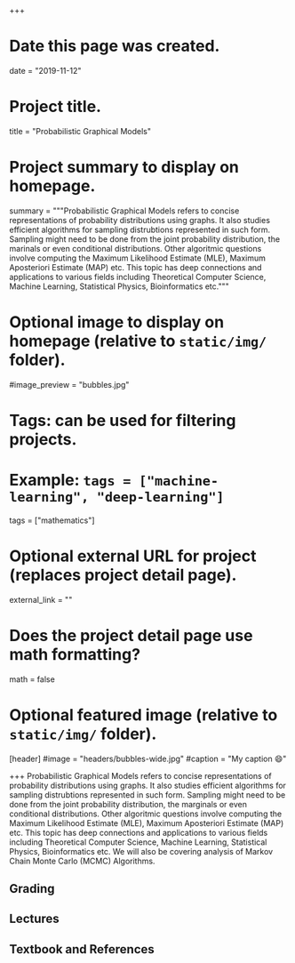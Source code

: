 +++
# Date this page was created.
date = "2019-11-12"

# Project title.
title = "Probabilistic Graphical Models"

# Project summary to display on homepage.
summary = """Probabilistic Graphical Models refers to concise representations of probability distributions using graphs. 
It also studies efficient algorithms for sampling distrubtions represented in such form. Sampling might need to be done from
the joint probability distribution, the marinals or even conditional distributions. Other algoritmic questions involve computing
the Maximum Likelihood Estimate (MLE), Maximum Aposteriori Estimate (MAP) etc. This topic has deep connections and applications to various
fields including Theoretical Computer Science, Machine Learning, Statistical Physics, Bioinformatics etc."""

# Optional image to display on homepage (relative to `static/img/` folder).
#image_preview = "bubbles.jpg"

# Tags: can be used for filtering projects.
# Example: `tags = ["machine-learning", "deep-learning"]`
tags = ["mathematics"]

# Optional external URL for project (replaces project detail page).
external_link = ""

# Does the project detail page use math formatting?
math = false

# Optional featured image (relative to `static/img/` folder).
[header]
#image = "headers/bubbles-wide.jpg"
#caption = "My caption :smile:"

+++
Probabilistic Graphical Models refers to concise representations of probability distributions using graphs. 
It also studies efficient algorithms for sampling distrubtions represented in such form. Sampling might need to be done from
the joint probability distribution, the marginals or even conditional distributions. Other algoritmic questions involve computing
the Maximum Likelihood Estimate (MLE), Maximum Aposteriori Estimate (MAP) etc. This topic has deep connections and applications to various
fields including Theoretical Computer Science, Machine Learning, Statistical Physics, Bioinformatics etc. We will also be covering analysis of Markov Chain Monte Carlo (MCMC) Algorithms.

## Grading

## Lectures

## Textbook and References

